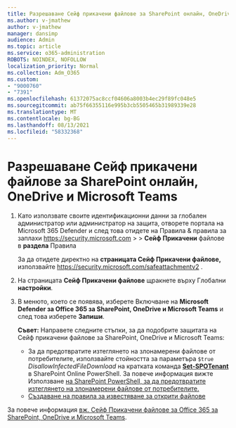 ```yaml
---
title: Разрешаване Сейф прикачени файлове за SharePoint онлайн, OneDrive и Microsoft Teams
ms.author: v-jmathew
author: v-jmathew
manager: dansimp
audience: Admin
ms.topic: article
ms.service: o365-administration
ROBOTS: NOINDEX, NOFOLLOW
localization_priority: Normal
ms.collection: Adm_O365
ms.custom:
- "9000760"
- "7391"
ms.openlocfilehash: 61372075ac8ccf04606a8003b4ec29f89fc048e5
ms.sourcegitcommit: ab75f66355116e995b3cb5505465b31989339e28
ms.translationtype: MT
ms.contentlocale: bg-BG
ms.lasthandoff: 08/13/2021
ms.locfileid: "58332368"
---
```

# <a name="enable-safe-attachments-for-sharepoint-online-onedrive-and-microsoft-teams"></a>Разрешаване Сейф прикачени файлове за SharePoint онлайн, OneDrive и Microsoft Teams

1. Като използвате своите идентификационни данни за глобален администратор или администратор на защита, отворете портала на Microsoft 365 Defender и след това отидете на Правила & правила за заплахи <https://security.microsoft.com>  \>  \> **Сейф Прикачени** файлове в **раздела** Правила

   За да отидете директно на **страницата Сейф Прикачени файлове,** използвайте <https://security.microsoft.com/safeattachmentv2> .

2. На страницата **Сейф Прикачени файлове** щракнете върху Глобални **настройки**.
3. В менюто, което се появява, изберете Включване на **Microsoft Defender за Office 365 за SharePoint, OneDrive и Microsoft Teams** и след това изберете **Запиши**.

    **Съвет:** Направете следните стъпки, за да подобрите защитата на Сейф прикачени файлове за SharePoint, OneDrive и Microsoft Teams:
    - За да предотвратите изтеглянето на злонамерени файлове от потребителите, използвайте стойността за параметъра `$true` *DisallowInfectedFileDownload* на кратката команда **[Set-SPOTenant](https://docs.microsoft.com/powershell/module/sharepoint-online/Set-SPOTenant)** в SharePoint Online PowerShell. За повече информация вижте Използване [на SharePoint PowerShell, за да предотвратите изтеглянето на злонамерени файлове от потребителите.](https://docs.microsoft.com/microsoft-365/security/office-365-security/turn-on-mdo-for-spo-odb-and-teams#step-2-recommended-use-sharepoint-online-powershell-to-prevent-users-from-downloading-malicious-files)
    - [Създаване на правила за известяване за открити файлове](https://docs.microsoft.com/microsoft-365/security/office-365-security/turn-on-mdo-for-spo-odb-and-teams#step-3-recommended-use-the-microsoft-365-defender-portal-to-create-an-alert-policy-for-detected-files)

За повече информация [вж. Сейф Прикачени файлове за Office 365 за SharePoint, OneDrive и Microsoft Teams](https://go.microsoft.com/fwlink/?linkid=2092041).
